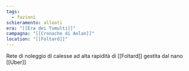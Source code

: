 ```yaml
---
tags:
  - fazioni
schieramento: alleati
era: "[[Era dei Tumulti]]"
campagna: "[[Cronache di Aelan]]"
location: "[[Foltard]]"
---
```

Rete di noleggio di calesse ad alta rapidità di [[Foltard]] gestita dal nano [[Uber]] 